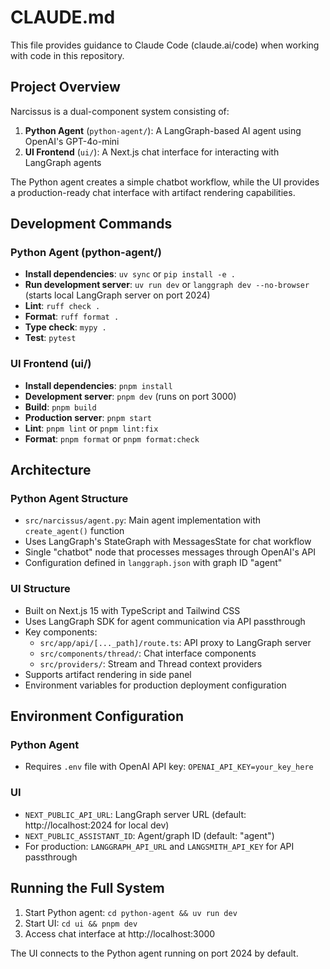 # CLAUDE.md

This file provides guidance to Claude Code (claude.ai/code) when working with code in this repository.

## Project Overview

Narcissus is a dual-component system consisting of:
1. **Python Agent** (`python-agent/`): A LangGraph-based AI agent using OpenAI's GPT-4o-mini
2. **UI Frontend** (`ui/`): A Next.js chat interface for interacting with LangGraph agents

The Python agent creates a simple chatbot workflow, while the UI provides a production-ready chat interface with artifact rendering capabilities.

## Development Commands

### Python Agent (python-agent/)
- **Install dependencies**: `uv sync` or `pip install -e .`
- **Run development server**: `uv run dev` or `langgraph dev --no-browser` (starts local LangGraph server on port 2024)
- **Lint**: `ruff check .`
- **Format**: `ruff format .`
- **Type check**: `mypy .`
- **Test**: `pytest`

### UI Frontend (ui/)
- **Install dependencies**: `pnpm install`
- **Development server**: `pnpm dev` (runs on port 3000)
- **Build**: `pnpm build`
- **Production server**: `pnpm start`
- **Lint**: `pnpm lint` or `pnpm lint:fix`
- **Format**: `pnpm format` or `pnpm format:check`

## Architecture

### Python Agent Structure
- `src/narcissus/agent.py`: Main agent implementation with `create_agent()` function
- Uses LangGraph's StateGraph with MessagesState for chat workflow
- Single "chatbot" node that processes messages through OpenAI's API
- Configuration defined in `langgraph.json` with graph ID "agent"

### UI Structure
- Built on Next.js 15 with TypeScript and Tailwind CSS
- Uses LangGraph SDK for agent communication via API passthrough
- Key components:
  - `src/app/api/[..._path]/route.ts`: API proxy to LangGraph server
  - `src/components/thread/`: Chat interface components
  - `src/providers/`: Stream and Thread context providers
- Supports artifact rendering in side panel
- Environment variables for production deployment configuration

## Environment Configuration

### Python Agent
- Requires `.env` file with OpenAI API key: `OPENAI_API_KEY=your_key_here`

### UI
- `NEXT_PUBLIC_API_URL`: LangGraph server URL (default: http://localhost:2024 for local dev)
- `NEXT_PUBLIC_ASSISTANT_ID`: Agent/graph ID (default: "agent")
- For production: `LANGGRAPH_API_URL` and `LANGSMITH_API_KEY` for API passthrough

## Running the Full System

1. Start Python agent: `cd python-agent && uv run dev`
2. Start UI: `cd ui && pnpm dev`
3. Access chat interface at http://localhost:3000

The UI connects to the Python agent running on port 2024 by default.
